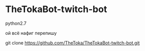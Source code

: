 # TheTokaBot-twitch-bot

python2.7

ой всё нафиг перепишу


git clone https://github.com/TheToka/TheTokaBot-twitch-bot.git
